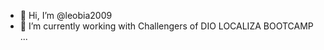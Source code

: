 - 👋 Hi, I’m @leobia2009
- 🌱 I’m currently working with Challengers of DIO LOCALIZA BOOTCAMP ...

<!---
leobia2009/leobia2009 is a ✨ special ✨ repository because its `README.md` (this file) appears on your GitHub profile.
You can click the Preview link to take a look at your changes.
--->
